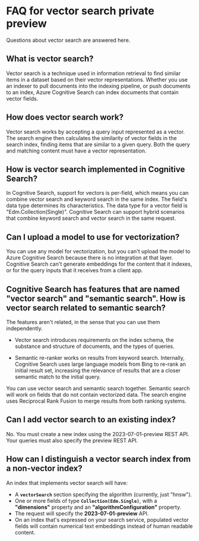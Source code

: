 # FAQ for vector search private preview

Questions about vector search are answered here.

## What is vector search? 

Vector search is a technique used in information retrieval to find similar items in a dataset based on their vector representations. Whether you use an indexer to pull documents into the indexing pipeline, or push documents to an index, Azure Cognitive Search can index documents that contain vector fields.

## How does vector search work? 

Vector search works by accepting a query input represented as a vector. The search engine then calculates the similarity of vector fields in the search index, finding items that are similar to a given query. Both the query and matching content must have a vector representation.

## How is vector search implemented in Cognitive Search?

In Cognitive Search, support for vectors is per-field, which means you can combine vector search and keyword search in the same index. The field's data type determines its characteristics. The data type for a vector field is "Edm.Collection(Single)". Cognitive Search can support hybrid scenarios that combine keyword search and vector search in the same request.

## Can I upload a model to use for vectorization?

You can use any model for vectorization, but you can't upload the model to Azure Cognitive Search because there is no integration at that layer. Cognitive Search can't generate embeddings for the content that it indexes, or for the query inputs that it receives from a client app.

## Cognitive Search has features that are named "vector search" and "semantic search". How is vector search related to semantic search?

The features aren't related, in the sense that you can use them independently. 

+ Vector search introduces requirements on the index schema, the substance and structure of documents, and the types of queries.

+ Semantic re-ranker works on results from keyword search. Internally, Cognitive Search uses large language models from Bing to re-rank an initial result set, increasing the relevance of results that are a closer semantic match to the initial query.

You can use vector search and semantic search together. Semantic search will work on fields that do not contain vectorized data. The search engine uses Reciprocal Rank Fusion to merge results from both ranking systems.

## Can I add vector search to an existing index?

No. You must create a new index using the 2023-07-01-preview REST API. Your queries must also specify the preview REST API.

## How can I distinguish a vector search index from a non-vector index?

An index that implements vector search will have:

+ A **`vectorSearch`** section specifying the algorithm (currently, just "hnsw").
+ One or more fields of type **`Collection(Edm.Single)`**, with a **"dimensions"** property and an **"algorithmConfiguration"** property.
+ The request will specify the **2023-07-01-preview** API.
+ On an index that's expressed on your search service, populated vector fields will contain numerical text embeddings instead of human readable content.
